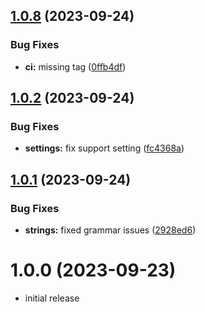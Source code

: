 ## [1.0.8](https://github.com/iOSonntag/obsidian-plugin-treefocus/compare/v1.0.7...v1.0.8) (2023-09-24)


### Bug Fixes

* **ci:** missing tag ([0ffb4df](https://github.com/iOSonntag/obsidian-plugin-treefocus/commit/0ffb4df0be31761616697946730ee37a2e303917))

## [1.0.2](https://github.com/iOSonntag/obsidian-plugin-treefocus/compare/v1.0.1...v1.0.2) (2023-09-24)


### Bug Fixes

* **settings:** fix support setting ([fc4368a](https://github.com/iOSonntag/obsidian-plugin-treefocus/commit/fc4368aab5f4669c2d5413e8c919f114f581d2a3))

## [1.0.1](https://github.com/iOSonntag/obsidian-plugin-treefocus/compare/v1.0.0...v1.0.1) (2023-09-24)


### Bug Fixes

* **strings:** fixed grammar issues ([2928ed6](https://github.com/iOSonntag/obsidian-plugin-treefocus/commit/2928ed68ae2a06d545f5e20cce9a4048863cecff))

# 1.0.0 (2023-09-23)

* initial release
